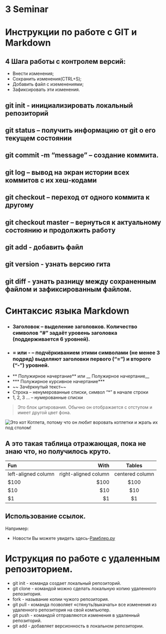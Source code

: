 # 3 Seminar

# Инструкции по работе с GIT и Markdown
## 4 Шага работы с контролем версий:
* Внести изменения;
* Сохранить изменения(CTRL+S);
* Добавить файл с иземенениями;
* Зафиксировать эти изменения.
## git init - инициализировать локальный репозиторий
## git status – получить информацию от git о его текущем состоянии
## git commit -m “message” – создание коммита.
## git log – вывод на экран истории всех коммитов с их хеш-кодами
## git checkout – переход от одного коммита к другому
## git checkout master – вернуться к актуальному состоянию и продолжить работу
## git add - добавить файл
## git version - узнать версию гита
## git diff - узнать разницу между сохраненным файлом и зафиксированным файлом.
# Синтаксис языка Markdown
* ### Заголовок – выделение заголовков. Количество символов “#” задаёт уровень заголовка (поддерживается 6 уровней).
* ### = или - – подчёркиванием этими символами (не менее 3 подряд) выделяют заголовки первого (“=”) и второго (“-”) уровней.
* ** Полужирное начертание** или __ Полужирное начертание__
* *** Полужирное курсивное начертание***
* ~~ Зачёркнутый текст~~
* Строка – ненумерованные списки, символ “*” в начале строки
* 1, 2, 3 … – нумерованные списки
>Это блок цитирования. Обычно он отображается с отступом и имеет другой цвет фона.

![Это кот Котлета, потому что он любит воровать котлетки и жрать их под столом!](image\kotleta.jpg)

## А это такая таблица отражающая, пока не знаю что, но получилось круто.
| Fun                  | With                 | Tables          |
| :------------------- | -------------------: |:---------------:|
| left-aligned column  | right-aligned column | centered column |
| $100                 | $100                 | $100            |
| $10                  | $10                  | $10             |
| $1                   | $1                   | $1              |

## Использование ссылок.
Например: 
* Новости Вы можете увидеть здесь-[Рамблер.ру](https://www.rambler.ru/)
# Иструкция по работе с удаленным репозиторием.
* git init - команда создает локальный
репозиторий.
* git clone - командой можно сделать локальную
копию удаленного репозитория.
* fork - называние копии чужого репозитория.
* git pull - команда позволяет «стянуть/выкачать» все изменения из
удаленного репозитория на свой компьютер.
* git push - командой отправляются изменения в
удаленный репозиторий.
* git add - добавляет версионность в локальном репозитории.
